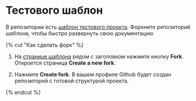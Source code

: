 # Тестового шаблон

В репозитории есть [шаблон тестового проекта](https://github.com/diplodoc-platform/static-template). Форкните репозиторий шаблона, чтобы быстро развернуть свою документацию


{% cut "Как сделать форк" %}


1. На [странице шаблона](https://github.com/diplodoc-platform/static-template) рядом с заголовком нажмите кнопку **Fork**. Откроется страница **Create a new fork**.

1. Нажмите **Create fork**. В вашем профиле Github будет создан репозиторий с готовой структурой проекта.


{% endcut %}
